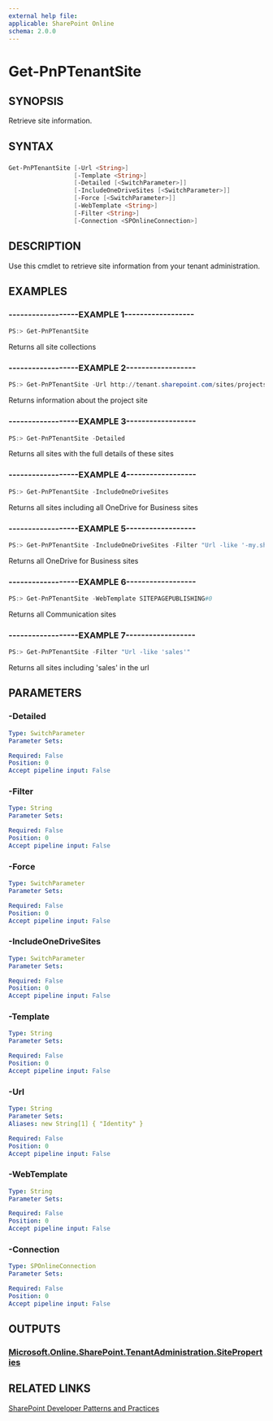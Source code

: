 ```yaml
---
external help file:
applicable: SharePoint Online
schema: 2.0.0
---
```

# Get-PnPTenantSite

## SYNOPSIS
Retrieve site information.

## SYNTAX 

### 
```powershell
Get-PnPTenantSite [-Url <String>]
                  [-Template <String>]
                  [-Detailed [<SwitchParameter>]]
                  [-IncludeOneDriveSites [<SwitchParameter>]]
                  [-Force [<SwitchParameter>]]
                  [-WebTemplate <String>]
                  [-Filter <String>]
                  [-Connection <SPOnlineConnection>]
```

## DESCRIPTION
Use this cmdlet to retrieve site information from your tenant administration.

## EXAMPLES

### ------------------EXAMPLE 1------------------
```powershell
PS:> Get-PnPTenantSite
```

Returns all site collections

### ------------------EXAMPLE 2------------------
```powershell
PS:> Get-PnPTenantSite -Url http://tenant.sharepoint.com/sites/projects
```

Returns information about the project site

### ------------------EXAMPLE 3------------------
```powershell
PS:> Get-PnPTenantSite -Detailed
```

Returns all sites with the full details of these sites

### ------------------EXAMPLE 4------------------
```powershell
PS:> Get-PnPTenantSite -IncludeOneDriveSites
```

Returns all sites including all OneDrive for Business sites

### ------------------EXAMPLE 5------------------
```powershell
PS:> Get-PnPTenantSite -IncludeOneDriveSites -Filter "Url -like '-my.sharepoint.com/personal/'"
```

Returns all OneDrive for Business sites

### ------------------EXAMPLE 6------------------
```powershell
PS:> Get-PnPTenantSite -WebTemplate SITEPAGEPUBLISHING#0
```

Returns all Communication sites

### ------------------EXAMPLE 7------------------
```powershell
PS:> Get-PnPTenantSite -Filter "Url -like 'sales'" 
```

Returns all sites including 'sales' in the url

## PARAMETERS

### -Detailed


```yaml
Type: SwitchParameter
Parameter Sets: 

Required: False
Position: 0
Accept pipeline input: False
```

### -Filter


```yaml
Type: String
Parameter Sets: 

Required: False
Position: 0
Accept pipeline input: False
```

### -Force


```yaml
Type: SwitchParameter
Parameter Sets: 

Required: False
Position: 0
Accept pipeline input: False
```

### -IncludeOneDriveSites


```yaml
Type: SwitchParameter
Parameter Sets: 

Required: False
Position: 0
Accept pipeline input: False
```

### -Template


```yaml
Type: String
Parameter Sets: 

Required: False
Position: 0
Accept pipeline input: False
```

### -Url


```yaml
Type: String
Parameter Sets: 
Aliases: new String[1] { "Identity" }

Required: False
Position: 0
Accept pipeline input: False
```

### -WebTemplate


```yaml
Type: String
Parameter Sets: 

Required: False
Position: 0
Accept pipeline input: False
```

### -Connection


```yaml
Type: SPOnlineConnection
Parameter Sets: 

Required: False
Position: 0
Accept pipeline input: False
```

## OUTPUTS

### [Microsoft.Online.SharePoint.TenantAdministration.SiteProperties](https://msdn.microsoft.com/en-us/library/microsoft.online.sharepoint.tenantadministration.siteproperties.aspx)

## RELATED LINKS

[SharePoint Developer Patterns and Practices](http://aka.ms/sppnp)